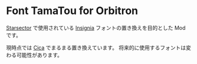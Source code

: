 # Font TamaTou for Orbitron

[Starsector] で使用されている [Insignia] フォントの置き換えを目的とした Mod です。

現時点では [Cica] でまるまる置き換えています。
将来的に使用するフォントは変わる可能性があります。

[starsector]: https://fractalsoftworks.com/
[insignia]: https://www.linotype.com/910269/insignia-family.html
[cica]: https://github.com/miiton/Cica
